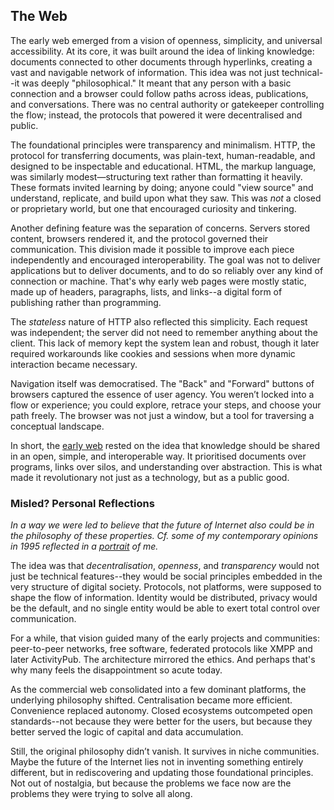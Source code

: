 
## The Web

The early web emerged from a vision of openness, simplicity, and universal accessibility. At its core,
it was built around the idea of linking knowledge: documents connected to other documents through hyperlinks,
creating a vast and navigable network of information. This idea was not just technical--it was deeply
"philosophical." It meant that any person with a basic connection and a browser could follow paths across
ideas, publications, and conversations. There was no central authority or gatekeeper controlling the flow;
instead, the protocols that powered it were decentralised and public.

The foundational principles were transparency and minimalism. HTTP, the protocol for transferring documents,
was plain-text, human-readable, and designed to be inspectable and educational. HTML, the markup language,
was similarly modest—structuring text rather than formatting it heavily. These formats invited learning by
doing; anyone could "view source" and understand, replicate, and build upon what they saw. This was *not* a
closed or proprietary world, but one that encouraged curiosity and tinkering.

Another defining feature was the separation of concerns. Servers stored content, browsers rendered it, and
the protocol governed their communication. This division made it possible to improve each piece independently
and encouraged interoperability. The goal was not to deliver applications but to deliver documents, and to
do so reliably over any kind of connection or machine. That's why early web pages were mostly static, made
up of headers, paragraphs, lists, and links--a digital form of publishing rather than programming.

The *stateless* nature of HTTP also reflected this simplicity. Each request was independent; the server did
not need to remember anything about the client. This lack of memory kept the system lean and robust, though
it later required workarounds like cookies and sessions when more dynamic interaction became necessary.

Navigation itself was democratised. The "Back" and "Forward" buttons of browsers captured the essence of
user agency. You weren’t locked into a flow or experience; you could explore, retrace your steps, and choose
your path freely. The browser was not just a window, but a tool for traversing a conceptual landscape.

In short, the [early web](./HISTORY.md) rested on the idea that knowledge should be shared in an open,
simple, and interoperable way. It prioritised documents over programs, links over silos, and understanding
over abstraction. This is what made it revolutionary not just as a technology, but as a public good.


### Misled? Personal Reflections

*In a way we were led to believe that the future of Internet also could be in the philosophy of these
properties. Cf. some of my contemporary opinions in 1995 reflected in a [portrait](./PORTRAIT.md) of me.*

The idea was that *decentralisation*, *openness*, and *transparency* would not just be technical features--they
would be social principles embedded in the very structure of digital society. Protocols, not platforms, were
supposed to shape the flow of information. Identity would be distributed, privacy would be the default,
and no single entity would be able to exert total control over communication.

For a while, that vision guided many of the early projects and communities: peer-to-peer networks, free
software, federated protocols like XMPP and later ActivityPub. The architecture mirrored the ethics.
And perhaps that's why many feels the disappointment so acute today.

As the commercial web consolidated into a few dominant platforms, the underlying philosophy shifted.
Centralisation became more efficient. Convenience replaced autonomy. Closed ecosystems outcompeted open
standards--not because they were better for the users, but because they better served the logic of capital
and data accumulation.

Still, the original philosophy didn’t vanish. It survives in niche communities.
Maybe the future of the Internet lies not in inventing something entirely different, but in rediscovering
and updating those foundational principles. Not out of nostalgia, but because the problems we face now
are the problems they were trying to solve all along.

